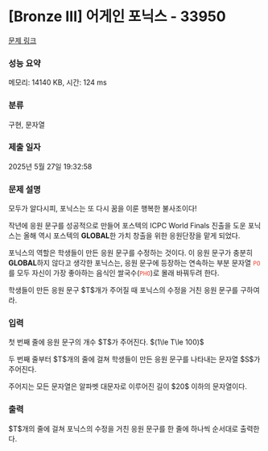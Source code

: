 # [Bronze III] 어게인 포닉스 - 33950 

[문제 링크](https://www.acmicpc.net/problem/33950) 

### 성능 요약

메모리: 14140 KB, 시간: 124 ms

### 분류

구현, 문자열

### 제출 일자

2025년 5월 27일 19:32:58

### 문제 설명

<p>모두가 알다시피, 포닉스는 또 다시 꿈을 이룬 행복한 불사조이다!</p>

<p>작년에 응원 문구를 성공적으로 만들어 포스텍의 ICPC World Finals 진출을 도운 포닉스는 올해 역시 포스텍의 <strong>GLOBAL</strong>한 가치 창출을 위한 응원단장을 맡게 되었다.</p>

<p>포닉스의 역할은 학생들이 만든 응원 문구를 수정하는 것이다. 이 응원 문구가 충분히 <strong>GLOBAL</strong>하지 않다고 생각한 포닉스는, 응원 문구에 등장하는 연속하는 부분 문자열 <span style="color:#e74c3c;"><code>PO</code></span> 를 모두 자신이 가장 좋아하는 음식인 쌀국수(<span style="color:#e74c3c;"><code>PHO</code></span>)로 몰래 바꿔두려 한다.</p>

<p>학생들이 만든 응원 문구 $T$개가 주어질 때 포닉스의 수정을 거친 응원 문구를 구하여라.</p>

### 입력 

 <p>첫 번째 줄에 응원 문구의 개수 $T$가 주어진다. $(1\le T\le 100)$</p>

<p>두 번째 줄부터 $T$개의 줄에 걸쳐 학생들이 만든 응원 문구를 나타내는 문자열 $S$가 주어진다.</p>

<p>주어지는 모든 문자열은 알파벳 대문자로 이루어진 길이 $20$ 이하의 문자열이다.</p>

### 출력 

 <p>$T$개의 줄에 걸쳐 포닉스의 수정을 거친 응원 문구를 한 줄에 하나씩 순서대로 출력한다.</p>

